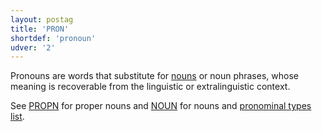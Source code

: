 ```yaml
---
layout: postag
title: 'PRON'
shortdef: 'pronoun'
udver: '2'
---
```


Pronouns are words that substitute for [nouns](NOUN) or noun phrases, whose meaning is recoverable from the linguistic or extralinguistic
context.

See [PROPN]() for proper nouns and [NOUN]() for nouns and [pronominal types list](bm-feats/PronType).



<!-- Interlanguage links updated Čt lis 12 09:42:55 CET 2020 -->
